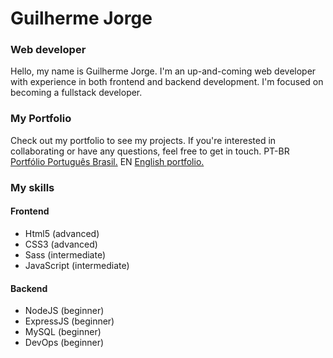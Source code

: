 # Guilherme Jorge
### Web developer

Hello, my name is Guilherme Jorge. I'm an up-and-coming web developer with experience in both frontend and backend development. I'm focused on becoming a fullstack developer.

### My Portfolio

Check out my portfolio to see my projects. If you're interested in collaborating or have any questions, feel free to get in touch.
PT-BR [Portfólio Português Brasil.](https://guilhermejorge0323.github.io/)
EN [English portfolio.](https://guilhermejorge0323.github.io/porten/)


### My skills

#### Frontend
* Html5 (advanced)
* CSS3 (advanced)
* Sass (intermediate)
* JavaScript (intermediate)

#### Backend
* NodeJS (beginner)
* ExpressJS (beginner)
* MySQL (beginner)
* DevOps (beginner)
